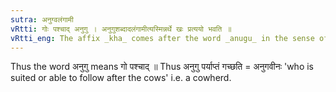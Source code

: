 ```yaml
---
sutra: अनुग्वलंगामी
vRtti: गोः पश्चाद् अनुगु । अनुगुशब्दादलंगामीत्यस्मिन्नर्थे खः प्रत्ययो भवति ॥
vRtti_eng: The affix _kha_ comes after the word _anugu_ in the sense of \"who is fit to follow\".
---
```

Thus the word अनुगु means गो पश्चाद् ॥ Thus अनुगु पर्याप्तं गच्छति = अनुगवीनः 'who is suited or able to follow after the cows' i.e. a cowherd.

